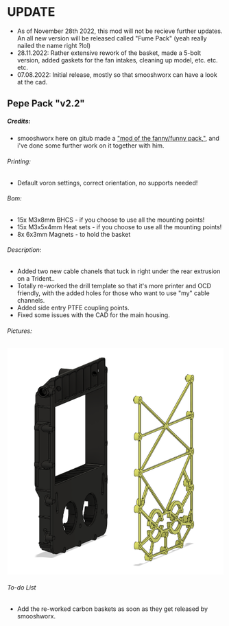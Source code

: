 # UPDATE
- As of November 28th 2022, this mod will not be recieve further updates. An all new version will be released called "Fume Pack" (yeah really nailed the name right ?lol)
- 28.11.2022: Rather extensive rework of the basket, made a 5-bolt version, added gaskets for the fan intakes, cleaning up model, etc. etc. etc.
- 07.08.2022: Initial release, mostly so that smooshworx can have a look at the cad.

## Pepe Pack "v2.2"
##### Credits:
- smooshworx here on gitub made a ["mod of the fanny/funny pack,"](https://github.com/smooshworx/pepe-pack), and i've done some further work on it together with him.

###### Printing:
- Default voron settings, correct orientation, no supports needed!

###### Bom:
- 15x M3x8mm BHCS - if you choose to use all the mounting points!
- 15x M3x5x4mm Heat sets - if you choose to use all the mounting points!
- 8x 6x3mm Magnets - to hold the basket

###### Description:
- Added two new cable chanels that tuck in right under the rear extrusion on a Trident..
- Totally re-worked the drill template so that it's more printer and OCD friendly, with the added holes for those who want to use "my" cable channels.
- Added side entry PTFE coupling points.
- Fixed some issues with the CAD for the main housing.


###### Pictures:
![](./pics/1.png)

###### To-do List
- Add the re-worked carbon baskets as soon as they get released by smooshworx.
